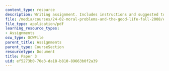 ```yaml
---
content_type: resource
description: Writing assignment. Includes instructions and suggested topics.
file: /media/courses/24-02-moral-problems-and-the-good-life-fall-2008/ef5273b070e3da18b81089663b0f2a39_paper_3.pdf
file_type: application/pdf
learning_resource_types:
- Assignments
ocw_type: OCWFile
parent_title: Assignments
parent_type: CourseSection
resourcetype: Document
title: Paper 3
uid: ef5273b0-70e3-da18-b810-89663b0f2a39
---
```

